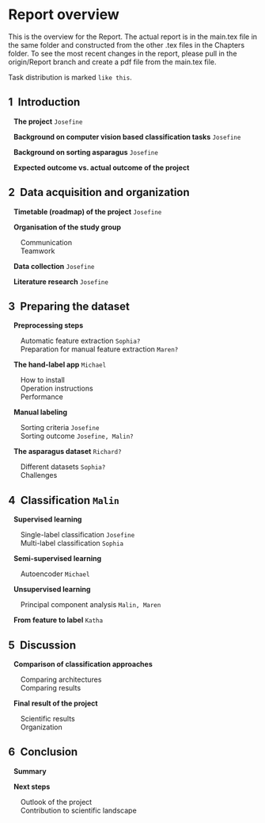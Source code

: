# Report overview

This is the overview for the Report. The actual report is in the main.tex file in the same folder and constructed from the other .tex files in the Chapters folder. To see the most recent changes in the report, please pull in the origin/Report branch and create a pdf file from the main.tex file. 
    
Task distribution is marked `like this`.  

## 1&ensp;Introduction  
&ensp; **The project**  `Josefine`
  
&ensp; **Background on computer vision based classification tasks**  `Josefine`
  
&ensp; **Background on sorting asparagus**  `Josefine`
  
&ensp; **Expected outcome vs. actual outcome of the project**  

## 2&ensp;Data acquisition and organization
&ensp; **Timetable (roadmap) of the project**  `Josefine`
  
&ensp; **Organisation of the study group**  
  
&ensp;&ensp;&ensp; Communication  
&ensp;&ensp;&ensp; Teamwork  
  
&ensp; **Data collection**  `Josefine`
  
&ensp; **Literature research**  `Josefine`

## 3&ensp;Preparing the dataset
&ensp; **Preprocessing steps**  
  
&ensp;&ensp;&ensp; Automatic feature extraction  `Sophia?`  
&ensp;&ensp;&ensp; Preparation for manual feature extraction  `Maren?`  
  
&ensp; **The hand-label app**  `Michael`
  
&ensp;&ensp;&ensp; How to install  
&ensp;&ensp;&ensp; Operation instructions  
&ensp;&ensp;&ensp; Performance  
  
&ensp; **Manual labeling**  
  
&ensp;&ensp;&ensp; Sorting criteria  `Josefine`  
&ensp;&ensp;&ensp; Sorting outcome  `Josefine, Malin?`  
  
&ensp; **The asparagus dataset**  `Richard?` 
  
&ensp;&ensp;&ensp; Different datasets  `Sophia?`  
&ensp;&ensp;&ensp; Challenges  
  
## 4&ensp;Classification `Malin`
&ensp; **Supervised learning**  
  
&ensp;&ensp;&ensp; Single-label classification  `Josefine`  
&ensp;&ensp;&ensp; Multi-label classification  `Sophia` 
  
&ensp; **Semi-supervised learning**  
  
&ensp;&ensp;&ensp; Autoencoder  `Michael` 
  
&ensp; **Unsupervised learning**  
  
&ensp;&ensp;&ensp; Principal component analysis  `Malin, Maren` 
  
&ensp; **From feature to label**  `Katha` 

## 5&ensp;Discussion
&ensp; **Comparison of classification approaches**  
  
&ensp;&ensp;&ensp; Comparing architectures  
&ensp;&ensp;&ensp; Comparing results

  
&ensp; **Final result of the project**  
  
&ensp;&ensp;&ensp; Scientific results  
&ensp;&ensp;&ensp; Organization   

## 6&ensp;Conclusion  
  
&ensp; **Summary**  
    
&ensp; **Next steps** 
  
&ensp;&ensp;&ensp; Outlook of the project  
&ensp;&ensp;&ensp; Contribution to scientific landscape  
